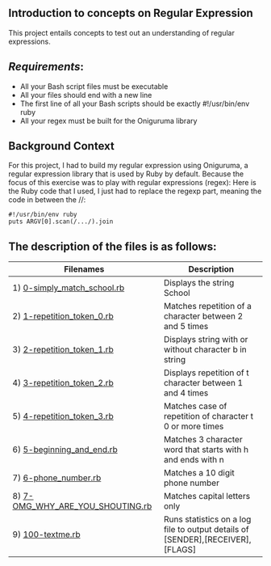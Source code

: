 ## **Introduction to concepts on Regular Expression**
 
 This project entails concepts to test out an understanding of regular expressions.

 ## *Requirements*:
 - All your Bash script files must be executable
 - All your files should end with a new line
 - The first line of all your Bash scripts should be exactly #!/usr/bin/env ruby
 - All your regex must be built for the Oniguruma library

 ## Background Context
  For this project, I had to build my regular expression using Oniguruma, a regular expression library that is used by Ruby by default.
  Because the focus of this exercise was to play with regular expressions (regex):
  Here is the Ruby code that I used, I just had to replace the regexp part, meaning the code in between the //:
```
#!/usr/bin/env ruby
puts ARGV[0].scan(/.../).join
```

 ## The description of the files is  as follows:

|Filenames | Description |
| ------------- | ------------- |
|1) [0-simply_match_school.rb](https://github.com/bjeptum/alx-system_engineering-devops/blob/master/0x06-regular_expressions/0-simply_match_school.rb)|Displays the string School|
|2) [1-repetition_token_0.rb](https://github.com/bjeptum/alx-system_engineering-devops/blob/master/0x06-regular_expressions/1-repetition_token_0.rb)| Matches repetition of a character between 2 and 5 times |
|3) [2-repetition_token_1.rb](https://github.com/bjeptum/alx-system_engineering-devops/blob/master/0x06-regular_expressions/2-repetition_token_1.rb)| Displays string with or without character b in string |
|4) [3-repetition_token_2.rb](https://github.com/bjeptum/alx-system_engineering-devops/blob/master/0x06-regular_expressions/3-repetition_token_2.rb) |Displays repetition of t character between 1 and 4 times |
|5) [4-repetition_token_3.rb](https://github.com/bjeptum/alx-system_engineering-devops/blob/master/0x06-regular_expressions/4-repetition_token_3.rb) | Matches case of repetition of character t 0 or more times |
|6) [5-beginning_and_end.rb](https://github.com/bjeptum/alx-system_engineering-devops/blob/master/0x06-regular_expressions/5-beginning_and_end.rb) | Matches 3 character word that starts with h and ends with n |
|7) [6-phone_number.rb](https://github.com/bjeptum/alx-system_engineering-devops/blob/master/0x06-regular_expressions/6-phone_number.rb) | Matches a 10 digit phone number |
|8) [7-OMG_WHY_ARE_YOU_SHOUTING.rb](https://github.com/bjeptum/alx-system_engineering-devops/blob/master/0x06-regular_expressions/7-OMG_WHY_ARE_YOU_SHOUTING.rb) | Matches capital letters only |
|9) [100-textme.rb](https://github.com/bjeptum/alx-system_engineering-devops/blob/master/0x06-regular_expressions/100-textme.rb) | Runs statistics on a log file to output details of [SENDER],[RECEIVER],[FLAGS] |
